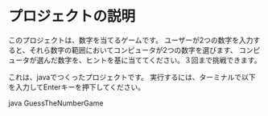 # プロジェクトの説明

このプロジェクトは、数字を当てるゲームです。
ユーザーが2つの数字を入力すると、それら数字の範囲においてコンピュータが2つの数字を選びます、
コンピュータが選んだ数字を、ヒントを基に当ててください。３回まで挑戦できます。

これは、javaでつくったプロジェクトです。
実行するには、ターミナルで以下を入力してEnterキーを押下してください。

java GuessTheNumberGame